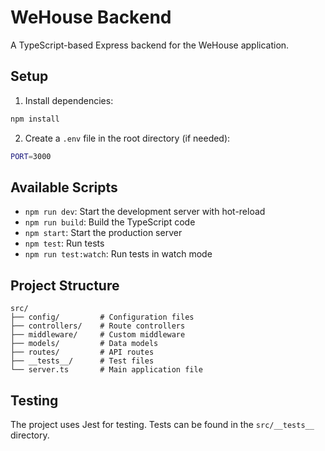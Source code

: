 # WeHouse Backend

A TypeScript-based Express backend for the WeHouse application.

## Setup

1. Install dependencies:
```bash
npm install
```

2. Create a `.env` file in the root directory (if needed):
```bash
PORT=3000
```

## Available Scripts

- `npm run dev`: Start the development server with hot-reload
- `npm run build`: Build the TypeScript code
- `npm start`: Start the production server
- `npm test`: Run tests
- `npm run test:watch`: Run tests in watch mode

## Project Structure

```
src/
├── config/         # Configuration files
├── controllers/    # Route controllers
├── middleware/     # Custom middleware
├── models/         # Data models
├── routes/         # API routes
├── __tests__/      # Test files
└── server.ts       # Main application file
```

## Testing

The project uses Jest for testing. Tests can be found in the `src/__tests__` directory. 